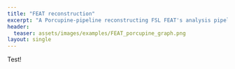 ```yaml
---
title: "FEAT reconstruction"
excerpt: "A Porcupine-pipeline reconstructing FSL FEAT's analysis pipeline."
header:
  teaser: assets/images/examples/FEAT_porcupine_graph.png
layout: single
---
```


Test!
